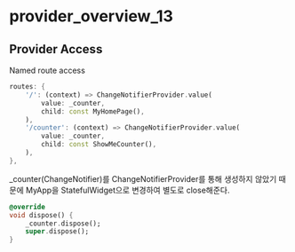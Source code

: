 # provider_overview_13

## Provider Access

Named route access

```dart
routes: {
    '/': (context) => ChangeNotifierProvider.value(
        value: _counter,
        child: const MyHomePage(),
    ),
    '/counter': (context) => ChangeNotifierProvider.value(
        value: _counter,
        child: const ShowMeCounter(),
    ),
},
```

_counter(ChangeNotifier)를 ChangeNotifierProvider를 통해 생성하지 않았기 때문에 MyApp을 StatefulWidget으로 변경하여 별도로 close해준다.

```dart
@override
void dispose() {
    _counter.dispose();
    super.dispose();
}
```
